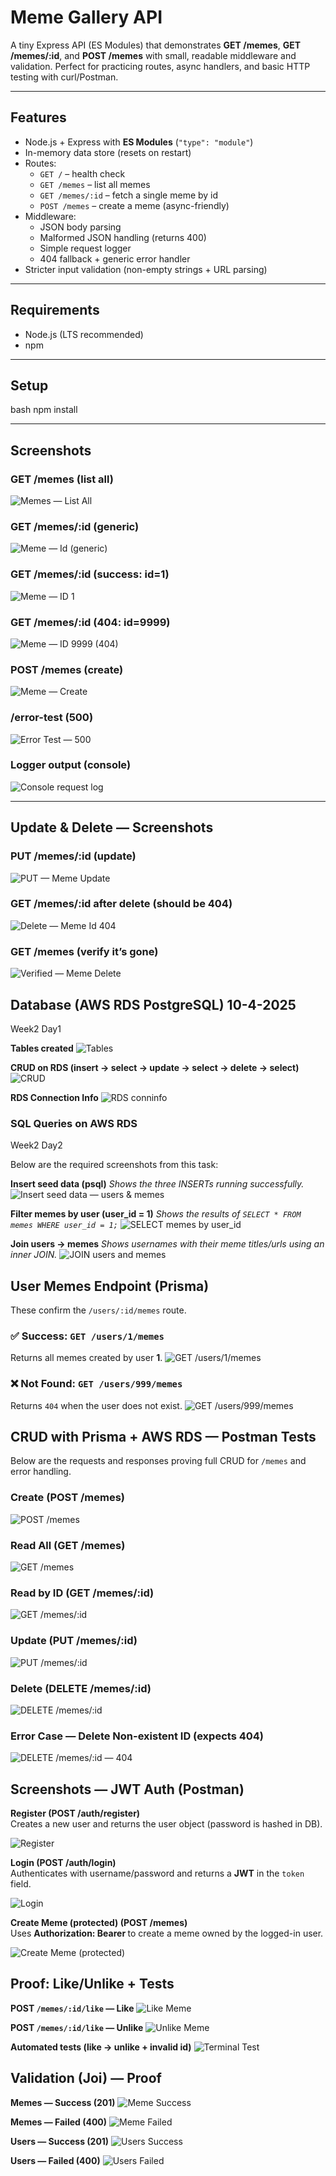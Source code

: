# Meme Gallery API

A tiny Express API (ES Modules) that demonstrates **GET /memes**, **GET /memes/:id**, and **POST /memes** with small, readable middleware and validation. Perfect for practicing routes, async handlers, and basic HTTP testing with curl/Postman.

---

## Features

- Node.js + Express with **ES Modules** (`"type": "module"`)
- In-memory data store (resets on restart)
- Routes:
  - `GET /` – health check
  - `GET /memes` – list all memes
  - `GET /memes/:id` – fetch a single meme by id
  - `POST /memes` – create a meme (async-friendly)
- Middleware:
  - JSON body parsing
  - Malformed JSON handling (returns 400)
  - Simple request logger
  - 404 fallback + generic error handler
- Stricter input validation (non-empty strings + URL parsing)

---

## Requirements

- Node.js (LTS recommended)
- npm

---

## Setup

bash
npm install

---

## Screenshots

### GET /memes (list all)
![Memes — List All](<screenshots/Memes ListAll.png>)

### GET /memes/:id (generic)
![Meme — Id (generic)](<screenshots/Meme Id.png>)

### GET /memes/:id (success: id=1)
![Meme — ID 1](<screenshots/Meme 1.png>)

### GET /memes/:id (404: id=9999)
![Meme — ID 9999 (404)](<screenshots/Meme 9999.png>)

### POST /memes (create)
![Meme — Create](<screenshots/Meme Create.png>)

### /error-test (500)
![Error Test — 500](<screenshots/Meme error test.png>)

### Logger output (console)
![Console request log](screenshots/console-request-log.png)

---

## Update & Delete — Screenshots

### PUT /memes/:id (update)
![PUT — Meme Update](<screenshots/PUT Meme Update.png>)

### GET /memes/:id after delete (should be 404)
![Delete — Meme Id 404](<screenshots/Delete Meme Id.png>)

### GET /memes (verify it’s gone)
![Verified — Meme Delete](<screenshots/Verified Meme Delete.png>)


## Database (AWS RDS PostgreSQL)  10-4-2025 
Week2 Day1

**Tables created**
![Tables](screenshots/DB-tables.png)

**CRUD on RDS (insert → select → update → select → delete → select)**
![CRUD](screenshots/DB-crud.png)

**RDS Connection Info**
![RDS conninfo](screenshots/DB-conninfo.png)


### SQL Queries on AWS RDS
Week2 Day2

Below are the required screenshots from this task:

**Insert seed data (psql)**
_Shows the three INSERTs running successfully._
![Insert seed data — users & memes](screenshots/Insert.png)

**Filter memes by user (user_id = 1)**
_Shows the results of `SELECT * FROM memes WHERE user_id = 1;`_
![SELECT memes by user_id](screenshots/Select.png)

**Join users → memes**
_Shows usernames with their meme titles/urls using an inner JOIN._
![JOIN users and memes](screenshots/Join.png)


## User Memes Endpoint (Prisma)

These confirm the `/users/:id/memes` route.

### ✅ Success: `GET /users/1/memes`
Returns all memes created by user **1**.
![GET /users/1/memes](screenshots/userIDmemes.png)

### ❌ Not Found: `GET /users/999/memes`
Returns `404` when the user does not exist.
![GET /users/999/memes](screenshots/user999memes.png)


## CRUD with Prisma + AWS RDS — Postman Tests

Below are the requests and responses proving full CRUD for `/memes` and error handling.  

### Create (POST /memes)
![POST /memes](screenshots/PostMeme.png)

### Read All (GET /memes)
![GET /memes](screenshots/GetAllMemes.png)

### Read by ID (GET /memes/:id)
![GET /memes/:id](screenshots/MemeByID.png)

### Update (PUT /memes/:id)
![PUT /memes/:id](screenshots/UpdateMeme.png)

### Delete (DELETE /memes/:id)
![DELETE /memes/:id](screenshots/DeleteMeme.png)

### Error Case — Delete Non-existent ID (expects 404)
![DELETE /memes/:id — 404](screenshots/Delete404.png)


## Screenshots — JWT Auth (Postman)

**Register (POST /auth/register)**  
Creates a new user and returns the user object (password is hashed in DB).

![Register](./screenshots/Register.png)

**Login (POST /auth/login)**  
Authenticates with username/password and returns a **JWT** in the `token` field.

![Login](./screenshots/Login.png)

**Create Meme (protected) (POST /memes)**  
Uses **Authorization: Bearer <token>** to create a meme owned by the logged-in user.

![Create Meme (protected)](./screenshots/CreateMeme(protected).png)


## Proof: Like/Unlike + Tests

**POST `/memes/:id/like` — Like**
![Like Meme](./screenshots//LikeMeme.png)

**POST `/memes/:id/like` — Unlike**
![Unlike Meme](./screenshots/UnlikeMeme.png)

**Automated tests (like → unlike + invalid id)**
![Terminal Test](./screenshots/TerminalTest.png)


## Validation (Joi) — Proof

**Memes — Success (201)**
![Meme Success](screenshots/MemeSuccess.png)

**Memes — Failed (400)**
![Meme Failed](screenshots/MemeFailed.png)

**Users — Success (201)**
![Users Success](screenshots/UsersSuccess.png)

**Users — Failed (400)**
![Users Failed](screenshots/UsersFailed.png)